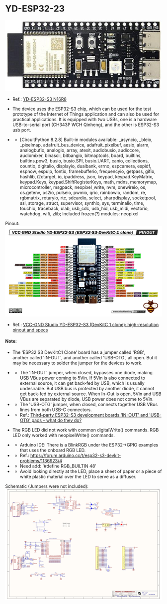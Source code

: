 # YD-ESP32-23

![img](https://raw.githubusercontent.com/rtek1000/YD-ESP32-23/main/yd_esp32_s3-23.jpg)

- Ref.: [YD-ESP32-S3 N16R8](https://circuitpython.org/board/yd_esp32_s3_n16r8/)

- The device uses the ESP32-S3 chip, which can be used for the test prototype of the Internet of Things application and can also be used for practical applications. It is equipped with two USBs, one is a hardware USB-to-serial port (CH343P WCH Qinheng), and the other is ESP32-S3 usb port.

- - [CircuitPython 8.2.8] Built-in modules available: _asyncio, _bleio, _pixelmap, adafruit_bus_device, adafruit_pixelbuf, aesio, alarm, analogbufio, analogio, array, atexit, audiobusio, audiocore, audiomixer, binascii, bitbangio, bitmaptools, board, builtins, builtins.pow3, busio, busio.SPI, busio.UART, canio, collections, countio, digitalio, displayio, dualbank, errno, espcamera, espidf, espnow, espulp, fontio, framebufferio, frequencyio, getpass, gifio, hashlib, i2ctarget, io, ipaddress, json, keypad, keypad.KeyMatrix, keypad.Keys, keypad.ShiftRegisterKeys, math, mdns, memorymap, microcontroller, msgpack, neopixel_write, nvm, onewireio, os, os.getenv, ps2io, pulseio, pwmio, qrio, rainbowio, random, re, rgbmatrix, rotaryio, rtc, sdcardio, select, sharpdisplay, socketpool, ssl, storage, struct, supervisor, synthio, sys, terminalio, time, touchio, traceback, ulab, usb_cdc, usb_hid, usb_midi, vectorio, watchdog, wifi, zlib; Included frozen(?) modules: neopixel 

Pinout:
![img](https://raw.githubusercontent.com/rtek1000/YD-ESP32-23/main/yd-esp32-s3-devkitc-1-clone-pinout.jpg)

- Ref.: [VCC-GND Studio YD-ESP32-S3 (DevKitC 1 clone): high-resolution pinout and specs](https://mischianti.org/vcc-gnd-studio-yd-esp32-s3-devkitc-1-clone-high-resolution-pinout-and-specs/)

#### Note:
- The ‘ESP32 S3 DevKitC1 Clone’ board has a jumper called 'RGB', another called 'IN-OUT', and another called 'USB-OTG', all open. But it may be necessary to solder the jumper for the devices to work.
- - The 'IN-OUT' jumper, when closed, bypasses one diode, making USB VBus power coming to 5Vin. If 5Vin is also connected to external source, it can get back-fed by USB, which is usually undesirable. But USB bus is protected by another diode, it cannot get back-fed by external source. When In-Out is open, 5Vin and USB VBus are separated by diode, USB power does not come to 5Vin.
- - The 'USB-OTG' jumper, when closed, connects together USB VBus lines from both USB-C connectors.
- - Ref.: [Third-party ESP32-S3 development boards 'IN-OUT' and 'USB-OTG' pads - what do they do?](https://www.reddit.com/r/esp32/comments/10rdngp/thirdparty_esp32s3_development_boards_inout_and/?rdt=39953)


- The RGB LED did not work with common digitalWrite() commands. RGB LED only worked with neopixelWrite() commands.
- - Arduino IDE: There is a BlinkRGB under the ESP32->GPIO examples that uses the onboard RGB LED.
- - Ref.: https://forum.arduino.cc/t/esp32-s3-devkit-problems/1136923/4
- - Need add: '#define RGB_BUILTIN 48'
- - Avoid looking directly at the LED, place a sheet of paper or a piece of white plastic material over the LED to serve as a diffuser.

Schematic (Jumpers were not included):
![img](https://raw.githubusercontent.com/rtek1000/YD-ESP32-23/main/schematic.png)
